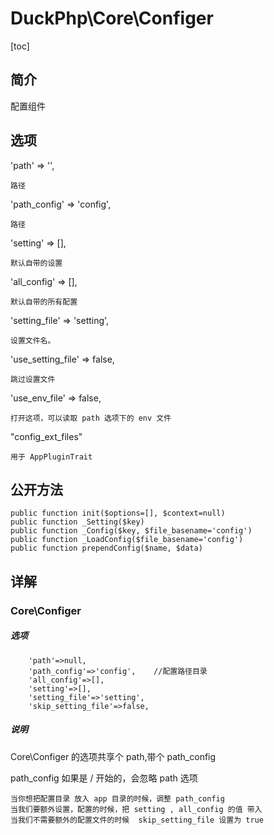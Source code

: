 # DuckPhp\Core\Configer
[toc]

## 简介

配置组件

## 选项

'path' => '',

    路径
'path_config' => 'config',

    路径
'setting' => [],

    默认自带的设置
'all_config' => [],

    默认自带的所有配置
'setting_file' => 'setting',

    设置文件名。
'use_setting_file' => false,

    跳过设置文件
'use_env_file' => false,

    打开这项，可以读取 path 选项下的 env 文件
    
"config_ext_files"

    用于 AppPluginTrait
## 公开方法

    public function init($options=[], $context=null)
    public function _Setting($key)
    public function _Config($key, $file_basename='config')
    public function _LoadConfig($file_basename='config')
    public function prependConfig($name, $data)
## 详解


    
### Core\Configer

##### 选项

```
    'path'=>null,
    'path_config'=>'config',    //配置路径目录
    'all_config'=>[],
    'setting'=>[],
    'setting_file'=>'setting',
    'skip_setting_file'=>false,
```

##### 说明

Core\Configer 的选项共享个 path,带个 path_config

path_config 如果是 / 开始的，会忽略 path 选项

    当你想把配置目录 放入 app 目录的时候，调整 path_config
    当我们要额外设置，配置的时候，把 setting , all_config 的值 带入
    当我们不需要额外的配置文件的时候  skip_setting_file 设置为 true


